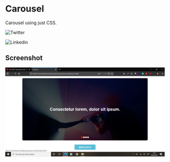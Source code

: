 # Carousel
Carousel using just CSS.

![Twitter](https://twitter.com/said_alrove)

![Linkedin](www.linkedin.com/in/said-alrove)

## Screenshot
![](ss.png)
